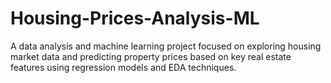 # Housing-Prices-Analysis-ML
A data analysis and machine learning project focused on exploring housing market data and predicting property prices based on key real estate features using regression models and EDA techniques.
